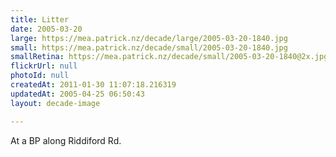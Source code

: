 ```yaml
---
title: Litter
date: 2005-03-20
large: https://mea.patrick.nz/decade/large/2005-03-20-1840.jpg
small: https://mea.patrick.nz/decade/small/2005-03-20-1840.jpg
smallRetina: https://mea.patrick.nz/decade/small/2005-03-20-1840@2x.jpg
flickrUrl: null
photoId: null
createdAt: 2011-01-30 11:07:18.216319
updatedAt: 2005-04-25 06:50:43
layout: decade-image

---
```

At a BP along Riddiford Rd.
